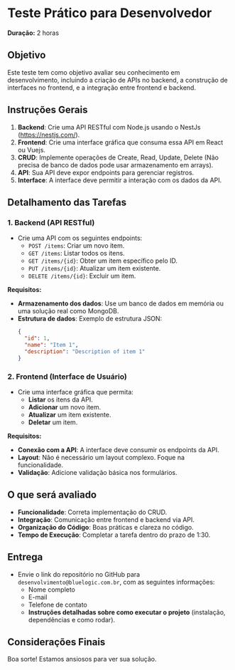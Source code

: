 
# Teste Prático para Desenvolvedor

**Duração:** 2 horas

## Objetivo
Este teste tem como objetivo avaliar seu conhecimento em desenvolvimento, incluindo a criação de APIs no backend, a construção de interfaces no frontend, e a integração entre frontend e backend.

## Instruções Gerais
1. **Backend**: Crie uma API RESTful com Node.js usando o NestJs (https://nestjs.com/).
2. **Frontend**: Crie uma interface gráfica que consuma essa API em React ou Vuejs.
3. **CRUD**: Implemente operações de Create, Read, Update, Delete (Não precisa de banco de dados pode usar armazenamento em arrays).
4. **API**: Sua API deve expor endpoints para gerenciar registros.
5. **Interface**: A interface deve permitir a interação com os dados da API.

## Detalhamento das Tarefas

### 1. Backend (API RESTful)
- Crie uma API com os seguintes endpoints:
  - `POST /items`: Criar um novo item.
  - `GET /items`: Listar todos os itens.
  - `GET /items/{id}`: Obter um item específico pelo ID.
  - `PUT /items/{id}`: Atualizar um item existente.
  - `DELETE /items/{id}`: Excluir um item.

**Requisitos:**
- **Armazenamento dos dados**: Use um banco de dados em memória ou uma solução real como MongoDB.
- **Estrutura de dados**: Exemplo de estrutura JSON:
  ```json
  {
    "id": 1,
    "name": "Item 1",
    "description": "Description of item 1"
  }
  ```

### 2. Frontend (Interface de Usuário)
- Crie uma interface gráfica que permita:
  - **Listar** os itens da API.
  - **Adicionar** um novo item.
  - **Atualizar** um item existente.
  - **Deletar** um item.

**Requisitos:**
- **Conexão com a API**: A interface deve consumir os endpoints da API.
- **Layout**: Não é necessário um layout complexo. Foque na funcionalidade.
- **Validação**: Adicione validação básica nos formulários.

## O que será avaliado
- **Funcionalidade**: Correta implementação do CRUD.
- **Integração**: Comunicação entre frontend e backend via API.
- **Organização do Código**: Boas práticas e clareza no código.
- **Tempo de Execução**: Completar a tarefa dentro do prazo de 1:30.

## Entrega
- Envie o link do repositório no GitHub para `desenvolvimento@bluelogic.com.br`, com as seguintes informações:
  - Nome completo
  - E-mail
  - Telefone de contato
  - **Instruções detalhadas sobre como executar o projeto** (instalação, dependências e como rodar).

## Considerações Finais
Boa sorte! Estamos ansiosos para ver sua solução.